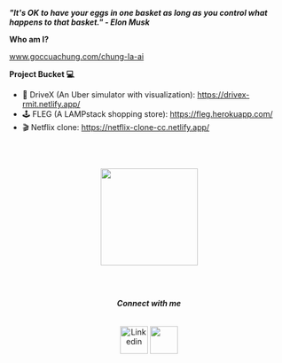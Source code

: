 **_"It's OK to have your eggs in one basket as long as you control what happens to that basket." - Elon Musk_**

**Who am I?**

www.goccuachung.com/chung-la-ai


**Project Bucket 💻**

- 🚗 DriveX (An Uber simulator with visualization): https://drivex-rmit.netlify.app/
- 🕹 FLEG (A LAMPstack shopping store): https://fleg.herokuapp.com/
- 🎬 Netflix clone: https://netflix-clone-cc.netlify.app/

<div align="center" style="margin: 60px 0">
    <a href="https://github.com/antonkomarev/github-profile-views-counter">
        <img width="175px" src="https://komarev.com/ghpvc/?username=chungquantin&color=78db8d">
    </a>
  
</div>
<div align="center">
    <h6> <b> Connect with me </b> </h6>
       <a href="https://www.linkedin.com/in/tin-chung-36297a167/" target="blank" style="text-decoration: none">
         <img height="50" src="https://eaes.eu/wp-content/uploads/2017/05/linkedin-logo.png" alt="Linkedin"/>
     </a> 
     <a href="https://www.goccuachung.com" target="blank" style="text-decoration: none">
       <img height="50" src="https://www.goccuachung.com/content/images/size/w600/2021/04/173699311_159931336030835_5241197478382692958_n.png" />
      </a>
</div>  
